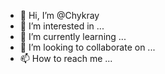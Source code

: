 - 👋 Hi, I’m @Chykray
- 👀 I’m interested in ...
- 🌱 I’m currently learning ...
- 💞️ I’m looking to collaborate on ...
- 📫 How to reach me ...

<!---
Chykray/Chykray is a ✨ special ✨ repository because its `README.md` (this file) appears on your GitHub profile.
You can click the Preview link to take a look at your changes.
--->
